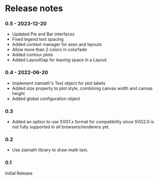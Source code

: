 # Release notes

### 0.5 - 2023-12-20

- Updated Pie and Bar interfaces
- Fixed legend text spacing
- Added context manager for axes and layouts
- Allow more than 2 colors in colorfade
- Added contour plots
- Added LayoutGap for leaving space in a Layout


### 0.4 - 2022-06-20

- Implement ziamath's Text object for plot labels
- Added size property to plot style, combining canvas width and canvas height
- Added global configuration object


### 0.3

- Added an option to use SVG1.x format for compatibility since SVG2.0 is not fully supported in all browsers/renderers yet.


### 0.2

- Use ziamath library to draw math text.


### 0.1

Initial Release
